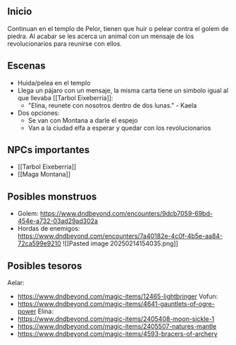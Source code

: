 ## Inicio

Continuan en el templo de Pelor, tienen que huir o pelear contra el golem de piedra.
Al acabar se les acerca un animal con un mensaje de los revolucionarios para reunirse con ellos.

## Escenas

- Huida/pelea en el templo
- Llega un pájaro con un mensaje, la misma carta tiene un simbolo igual al que llevaba [[Tarbol Eixeberria]]:
	- "Elina, reunete con nosotros dentro de dos lunas." - Kaela
- Dos opciones:
	- Se van con Montana a darle el espejo
	- Van a la ciudad elfa a esperar y quedar con los revolucionarios

## NPCs importantes

- [[Tarbol Eixeberria]]
- [[Maga Montana]]

## Posibles monstruos

- Golem: https://www.dndbeyond.com/encounters/9dcb7059-69bd-454e-a732-03ad29ad302a
- Hordas de enemigos: https://www.dndbeyond.com/encounters/7a40182e-4c0f-4b5e-aa84-72ca599e9210
![[Pasted image 20250214154035.png]]

## Posibles tesoros

Aelar:
- https://www.dndbeyond.com/magic-items/12465-lightbringer
Vofun:
- https://www.dndbeyond.com/magic-items/4641-gauntlets-of-ogre-power
Elina:
- https://www.dndbeyond.com/magic-items/2405408-moon-sickle-1
- https://www.dndbeyond.com/magic-items/2405507-natures-mantle
- https://www.dndbeyond.com/magic-items/4593-bracers-of-archery